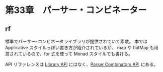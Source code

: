 # 第33章　パーサー・コンビネーター

## rf

標準でパーサー･コンビネータライブラリが提供されていて素敵。
本では Applicative スタイルっぽい書き方が紹介されているが、
map や flatMap も用意されているので、for 式を使って Monad スタイルでも書ける。

API リファレンスは [Library API](http://www.scala-lang.org/api/current/) にはなく、[Parser Combinators API](http://www.scala-lang.org/api/2.11.2/scala-parser-combinators/) にある。
